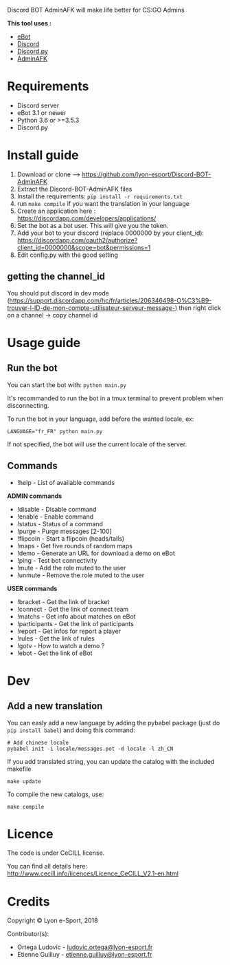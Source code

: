 Discord BOT AdminAFK will make life better for CS:GO Admins

**This tool uses :**

* [eBot](http://www.esport-tools.net/ebot/)
* [Discord](https://discordapp.com/)
* [Discord.py](https://github.com/Rapptz/discord.py)
* [AdminAFK](https://github.com/lyon-esport/AdminAFK)

# Requirements

* Discord server
* eBot 3.1 or newer
* Python 3.6 or >=3.5.3
* Discord.py

# Install guide

1. Download or clone –> https://github.com/lyon-esport/Discord-BOT-AdminAFK
2. Extract the Discord-BOT-AdminAFK files
3. Install the requirements: `pip install -r requirements.txt`
4. run `make compile` if you want the translation in your language
4. Create an application here : https://discordapp.com/developers/applications/
5. Set the bot as a bot user. This will give you the token.
6. Add your bot to your discord (replace 0000000 by your client_id): https://discordapp.com/oauth2/authorize?client_id=0000000&scope=bot&permissions=1
7. Edit config.py with the good setting

## getting the channel_id

You should put discord in dev mode (https://support.discordapp.com/hc/fr/articles/206346498-O%C3%B9-trouver-l-ID-de-mon-compte-utilisateur-serveur-message-)
then right click on a channel -> copy channel id

# Usage guide

## Run the bot

You can start the bot with: `python main.py`

It's recommanded to run the bot in a tmux terminal to prevent problem when disconnecting.

To run the bot in your language, add before the wanted locale, ex:

    LANGUAGE="fr_FR" python main.py

If not specified, the bot will use the current locale of the server.

## Commands
* !help - List of available commands

**ADMIN commands**

* !disable - Disable command
* !enable  - Enable command
* !status   - Status of a command
* !purge    - Purge messages [2-100]
* !flipcoin - Start a flipcoin (heads/tails)
* !maps     - Get five rounds of random maps
* !demo		- Generate an URL for download a demo on eBot
* !ping - Test bot connectivity
* !mute - Add the role muted to the user
* !unmute - Remove the role muted to the user

**USER commands**

* !bracket      - Get the link of bracket
* !connect      - Get the link of connect team
* !matchs       - Get info about matches on eBot
* !participants - Get the link of participants
* !report       - Get infos for report a player
* !rules        - Get the link of rules
* !gotv         - How to watch a demo ?
* !ebot         - Get the link of eBot

# Dev

## Add a new translation

You can easly add a new language by adding the pybabel package (just do `pip install babel`)
and doing this command:

    # Add chinese locale
    pybabel init -i locale/messages.pot -d locale -l zh_CN

If you add translated string, you can update the catalog with the included makefile

    make update

To compile the new catalogs, use:

    make compile

# Licence

The code is under CeCILL license.

You can find all details here: http://www.cecill.info/licences/Licence_CeCILL_V2.1-en.html

# Credits

Copyright © Lyon e-Sport, 2018

Contributor(s):

* Ortega Ludovic - ludovic.ortega@lyon-esport.fr
* Etienne Guilluy - etienne.guilluy@lyon-esport.fr
